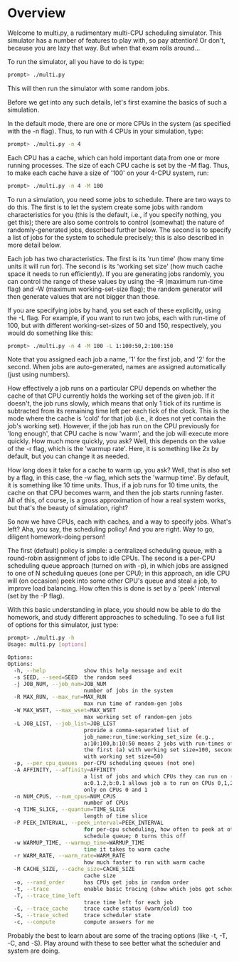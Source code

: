
# Overview

Welcome to multi.py, a rudimentary multi-CPU scheduling simulator. This
simulator has a number of features to play with, so pay attention! Or don't,
because you are lazy that way. But when that exam rolls around...

To run the simulator, all you have to do is type:

```sh
prompt> ./multi.py
```

This will then run the simulator with some random jobs. 

Before we get into any such details, let's first examine the basics of such a
simulation. 

In the default mode, there are one or more CPUs in the system (as specified
with the -n flag). Thus, to run with 4 CPUs in your simulation, type:

```sh
prompt> ./multi.py -n 4
```

Each CPU has a cache, which can hold important data from one or more running
processes. The size of each CPU cache is set by the -M flag. Thus, to make
each cache have a size of '100' on your 4-CPU system, run:

```sh
prompt> ./multi.py -n 4 -M 100
```

To run a simulation, you need some jobs to schedule. There are two ways to do
this. The first is to let the system create some jobs with random
characteristics for you (this is the default, i.e., if you specify nothing,
you get this); there are also some controls to control (somewhat) the nature
of randomly-generated jobs, described further below.  The second is to specify
a list of jobs for the system to schedule precisely; this is also described in
more detail below.

Each job has two characteristics. The first is its 'run time' (how many time
units it will run for). The second is its 'working set size' (how much cache
space it needs to run efficiently). If you are generating jobs randomly, you
can control the range of these values by using the -R (maximum run-time flag)
and -W (maximum working-set-size flag); the random generator will then
generate values that are not bigger than those. 

If you are specifying jobs by hand, you set each of these explicitly, using
the -L flag. For example, if you want to run two jobs, each with run-time of
100, but with different working-set-sizes of 50 and 150, respectively, you
would do something like this:

```sh
prompt> ./multi.py -n 4 -M 100 -L 1:100:50,2:100:150
```

Note that you assigned each job a name, '1' for the first job, and '2' for the
second. When jobs are auto-generated, names are assigned automatically (just
using numbers). 

How effectively a job runs on a particular CPU depends on whether the cache of
that CPU currently holds the working set of the given job. If it doesn't, the
job runs slowly, which means that only 1 tick of its runtime is subtracted
from its remaining time left per each tick of the clock. This is the mode
where the cache is 'cold' for that job (i.e., it does not yet contain the
job's working set). However, if the job has run on the CPU previously for
'long enough', that CPU cache is now 'warm', and the job will execute more
quickly. How much more quickly, you ask? Well, this depends on the value of
the -r flag, which is the 'warmup rate'. Here, it is something like 2x by
default, but you can change it as needed.

How long does it take for a cache to warm up, you ask? Well, that is also set
by a flag, in this case, the -w flag, which sets the 'warmup time'. By
default, it is something like 10 time units. Thus, if a job runs for 10 time
units, the cache on that CPU becomes warm, and then the job starts running
faster. All of this, of course, is a gross approximation of how a real system
works, but that's the beauty of simulation, right?

So now we have CPUs, each with caches, and a way to specify jobs. What's left?
Aha, you say, the scheduling policy! And you are right. Way to go, diligent
homework-doing person!

The first (default) policy is simple: a centralized scheduling queue, with a
round-robin assignment of jobs to idle CPUs. The second is a per-CPU
scheduling queue approach (turned on with -p), in which jobs are assigned to
one of N scheduling queues (one per CPU); in this approach, an idle CPU will
(on occasion) peek into some other CPU's queue and steal a job, to improve
load balancing. How often this is done is set by a 'peek' interval (set by the
-P flag).

With this basic understanding in place, you should now be able to do the
homework, and study different approaches to scheduling.  To see a full list of
options for this simulator, just type: 

```sh
prompt> ./multi.py -h
Usage: multi.py [options]

Options:
Options:
  -h, --help            show this help message and exit
  -s SEED, --seed=SEED  the random seed
  -j JOB_NUM, --job_num=JOB_NUM
                        number of jobs in the system
  -R MAX_RUN, --max_run=MAX_RUN
                        max run time of random-gen jobs
  -W MAX_WSET, --max_wset=MAX_WSET
                        max working set of random-gen jobs
  -L JOB_LIST, --job_list=JOB_LIST
                        provide a comma-separated list of
                        job_name:run_time:working_set_size (e.g.,
                        a:10:100,b:10:50 means 2 jobs with run-times of 10,
                        the first (a) with working set size=100, second (b)
                        with working set size=50)
  -p, --per_cpu_queues  per-CPU scheduling queues (not one)
  -A AFFINITY, --affinity=AFFINITY
                        a list of jobs and which CPUs they can run on (e.g.,
                        a:0.1.2,b:0.1 allows job a to run on CPUs 0,1,2 but b
                        only on CPUs 0 and 1
  -n NUM_CPUS, --num_cpus=NUM_CPUS
                        number of CPUs
  -q TIME_SLICE, --quantum=TIME_SLICE
                        length of time slice
  -P PEEK_INTERVAL, --peek_interval=PEEK_INTERVAL
                        for per-cpu scheduling, how often to peek at other
                        schedule queue; 0 turns this off
  -w WARMUP_TIME, --warmup_time=WARMUP_TIME
                        time it takes to warm cache
  -r WARM_RATE, --warm_rate=WARM_RATE
                        how much faster to run with warm cache
  -M CACHE_SIZE, --cache_size=CACHE_SIZE
                        cache size
  -o, --rand_order      has CPUs get jobs in random order
  -t, --trace           enable basic tracing (show which jobs got scheduled)
  -T, --trace_time_left
                        trace time left for each job
  -C, --trace_cache     trace cache status (warm/cold) too
  -S, --trace_sched     trace scheduler state
  -c, --compute         compute answers for me
```

Probably the best to learn about are some of the tracing options (like -t, -T,
-C, and -S). Play around with these to see better what the scheduler and
system are doing.









